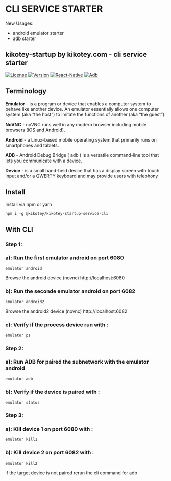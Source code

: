  CLI SERVICE STARTER
=====================

New Usages:
 - android emulator starter
 - adb starter

## kikotey-startup by kikotey.com - cli service starter 

[![License](https://img.shields.io/badge/License-Apache%202.0-blue.svg)](https://opensource.org/licenses/Apache2.0)
[![Version](https://img.shields.io/badge/node-%3E%3D%2012-brightgreen)](https://nodejs.org/)
[![React-Native](https://reactnative.dev/docs/environment-setup?guide=native)](https://reactnative.dev/docs/environment-setup?guide=native)
[![Adb](https://developer.android.com/tools/adb)](https://developer.android.com/tools/adb)


## Terminology

**Emulator** -  is a program or device that enables a computer system to behave like another device. An emulator essentially allows one computer system (aka “the host”) to imitate the functions of another (aka “the guest”).

**NoVNC** - noVNC runs well in any modern browser including mobile browsers (iOS and Android).

**Android** - a Linux-based mobile operating system that primarily runs on smartphones and tablets. 

**ADB** - Android Debug Bridge ( adb ) is a versatile command-line tool that lets you communicate with a device. 

**Device** -  is a small hand-held device that has a display screen with touch input and/or a QWERTY keyboard and may provide users with telephony


## Install

Install via npm or yarn

```
npm i -g @kikotey/kikotey-startup-service-cli
```


## With CLI


### Step 1:
### a): Run the first emulator android on port 6080
```
emulator android
```
Browse the android device (novnc) http://localhost:6080


### b): Run the seconde emulator android on port 6082
```
emulator android2
```
Browse the android2 device (novnc) http://localhost:6082


### c): Verify if the process device run with : 
```
emulator ps
```


### Step 2:
### a): Run ADB for paired the subnetwork with the emulator android
```
emulator adb
```

### b): Verify if the device is paired with : 
```
emulator status
```

### Step 3:
### a): Kill device 1 on port 6080 with : 
```
emulator kill1
```

### b): Kill device 2 on port 6082 with : 
```
emulator kill2
```



if the target device is not paired rerun the cli command for adb


